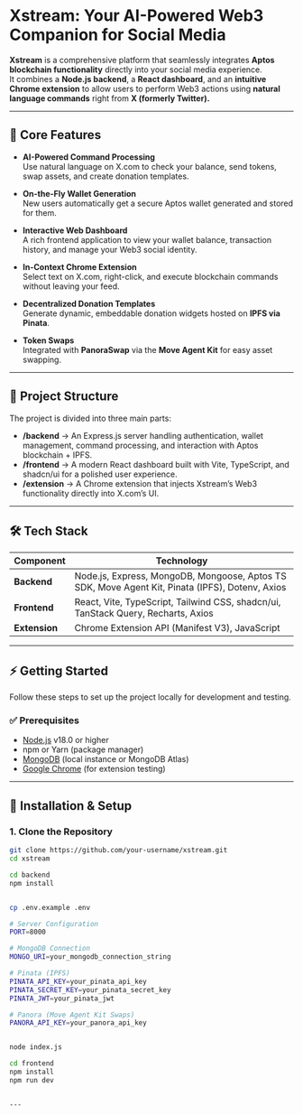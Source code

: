 # Xstream: Your AI-Powered Web3 Companion for Social Media


**Xstream** is a comprehensive platform that seamlessly integrates **Aptos blockchain functionality** directly into your social media experience.  
It combines a **Node.js backend**, a **React dashboard**, and an **intuitive Chrome extension** to allow users to perform Web3 actions using **natural language commands** right from **X (formerly Twitter).**

---

## 🚀 Core Features

- **AI-Powered Command Processing**  
  Use natural language on X.com to check your balance, send tokens, swap assets, and create donation templates.  

- **On-the-Fly Wallet Generation**  
  New users automatically get a secure Aptos wallet generated and stored for them.  

- **Interactive Web Dashboard**  
  A rich frontend application to view your wallet balance, transaction history, and manage your Web3 social identity.  

- **In-Context Chrome Extension**  
  Select text on X.com, right-click, and execute blockchain commands without leaving your feed.  

- **Decentralized Donation Templates**  
  Generate dynamic, embeddable donation widgets hosted on **IPFS via Pinata**.  

- **Token Swaps**  
  Integrated with **PanoraSwap** via the **Move Agent Kit** for easy asset swapping.

---

## 📂 Project Structure

The project is divided into three main parts:

- **/backend** → An Express.js server handling authentication, wallet management, command processing, and interaction with Aptos blockchain + IPFS.  
- **/frontend** → A modern React dashboard built with Vite, TypeScript, and shadcn/ui for a polished user experience.  
- **/extension** → A Chrome extension that injects Xstream’s Web3 functionality directly into X.com’s UI.  

---

## 🛠 Tech Stack

| Component   | Technology |
|-------------|------------|
| **Backend** | Node.js, Express, MongoDB, Mongoose, Aptos TS SDK, Move Agent Kit, Pinata (IPFS), Dotenv, Axios |
| **Frontend** | React, Vite, TypeScript, Tailwind CSS, shadcn/ui, TanStack Query, Recharts, Axios |
| **Extension** | Chrome Extension API (Manifest V3), JavaScript |

---

## ⚡ Getting Started

Follow these steps to set up the project locally for development and testing.

### ✅ Prerequisites
- [Node.js](https://nodejs.org/) v18.0 or higher  
- npm or Yarn (package manager)  
- [MongoDB](https://www.mongodb.com/) (local instance or MongoDB Atlas)  
- [Google Chrome](https://www.google.com/chrome/) (for extension testing)  

---

## 🔧 Installation & Setup

### 1. Clone the Repository
```sh
git clone https://github.com/your-username/xstream.git
cd xstream

cd backend
npm install


cp .env.example .env

# Server Configuration
PORT=8000

# MongoDB Connection
MONGO_URI=your_mongodb_connection_string

# Pinata (IPFS)
PINATA_API_KEY=your_pinata_api_key
PINATA_SECRET_KEY=your_pinata_secret_key
PINATA_JWT=your_pinata_jwt

# Panora (Move Agent Kit Swaps)
PANORA_API_KEY=your_panora_api_key


node index.js

cd frontend
npm install
npm run dev


---


